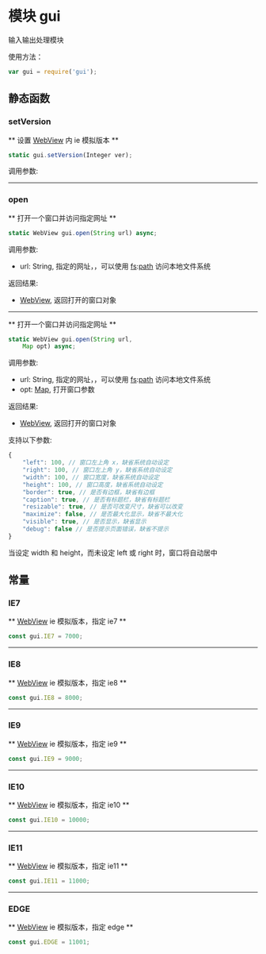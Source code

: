 # 模块 gui
输入输出处理模块

使用方法：

```JavaScript
var gui = require('gui');
```

## 静态函数
        
### setVersion
** 设置 [WebView](../../object/ifs/WebView.md) 内 ie 模拟版本 **

```JavaScript
static gui.setVersion(Integer ver);
```

调用参数:

--------------------------
### open
** 打开一个窗口并访问指定网址 **

```JavaScript
static WebView gui.open(String url) async;
```

调用参数:
* url: String, 指定的网址，，可以使用 [fs](fs.md):[path](path.md) 访问本地文件系统

返回结果:
* [WebView](../../object/ifs/WebView.md), 返回打开的窗口对象

--------------------------
** 打开一个窗口并访问指定网址 **

```JavaScript
static WebView gui.open(String url,
    Map opt) async;
```

调用参数:
* url: String, 指定的网址，，可以使用 [fs](fs.md):[path](path.md) 访问本地文件系统
* opt: [Map](../../object/ifs/Map.md), 打开窗口参数

返回结果:
* [WebView](../../object/ifs/WebView.md), 返回打开的窗口对象

支持以下参数:

```JavaScript
{
    "left": 100, // 窗口左上角 x，缺省系统自动设定
    "right": 100, // 窗口左上角 y，缺省系统自动设定
    "width": 100, // 窗口宽度，缺省系统自动设定
    "height": 100, // 窗口高度，缺省系统自动设定
    "border": true, // 是否有边框，缺省有边框
    "caption": true, // 是否有标题栏，缺省有标题栏
    "resizable": true, // 是否可改变尺寸，缺省可以改变
    "maximize": false, // 是否最大化显示，缺省不最大化
    "visible": true, // 是否显示，缺省显示
    "debug": false // 是否提示页面错误，缺省不提示
}
```

当设定 width 和 height，而未设定 left 或 right 时，窗口将自动居中

## 常量
        
### IE7
** [WebView](../../object/ifs/WebView.md) ie 模拟版本，指定 ie7 **

```JavaScript
const gui.IE7 = 7000;
```

--------------------------
### IE8
** [WebView](../../object/ifs/WebView.md) ie 模拟版本，指定 ie8 **

```JavaScript
const gui.IE8 = 8000;
```

--------------------------
### IE9
** [WebView](../../object/ifs/WebView.md) ie 模拟版本，指定 ie9 **

```JavaScript
const gui.IE9 = 9000;
```

--------------------------
### IE10
** [WebView](../../object/ifs/WebView.md) ie 模拟版本，指定 ie10 **

```JavaScript
const gui.IE10 = 10000;
```

--------------------------
### IE11
** [WebView](../../object/ifs/WebView.md) ie 模拟版本，指定 ie11 **

```JavaScript
const gui.IE11 = 11000;
```

--------------------------
### EDGE
** [WebView](../../object/ifs/WebView.md) ie 模拟版本，指定 edge **

```JavaScript
const gui.EDGE = 11001;
```

